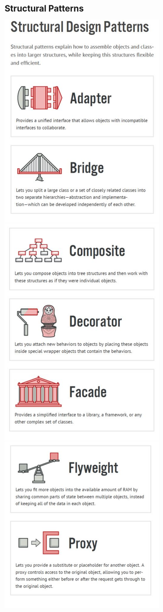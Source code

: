 # Structural Patterns
![shot](https://github.com/kira23j/PyDSA/blob/main/02.DesignPatterns/02.Structural/notes/st1.JPG)
![shot](https://github.com/kira23j/PyDSA/blob/main/02.DesignPatterns/02.Structural/notes/st2.JPG)
![shot](https://github.com/kira23j/PyDSA/blob/main/02.DesignPatterns/02.Structural/notes/st3.JPG)
